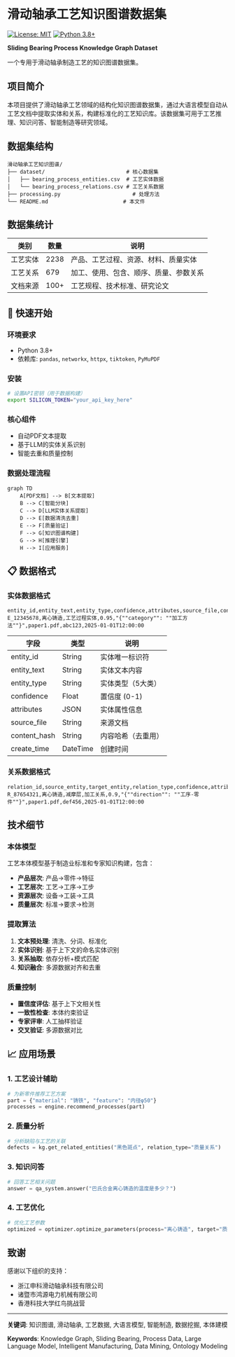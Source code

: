 # 滑动轴承工艺知识图谱数据集

[![License: MIT](https://img.shields.io/badge/License-MIT-yellow.svg)](https://opensource.org/licenses/MIT)
[![Python 3.8+](https://img.shields.io/badge/python-3.8+-blue.svg)](https://www.python.org/downloads/)


**Sliding Bearing Process Knowledge Graph Dataset**

一个专用于滑动轴承制造工艺的知识图谱数据集。

## 项目简介

本项目提供了滑动轴承工艺领域的结构化知识图谱数据集，通过大语言模型自动从工艺文档中提取实体和关系，构建标准化的工艺知识库。该数据集可用于工艺推理、知识问答、智能制造等研究领域。

## 数据集结构

```
滑动轴承工艺知识图谱/
├── dataset/                          # 核心数据集
│   ├── bearing_process_entities.csv  # 工艺实体数据
│   └── bearing_process_relations.csv # 工艺关系数据
├── processing.py                       # 处理方法
└── README.md                        # 本文件
```

## 数据集统计

| 类别 | 数量 | 说明 |
|------|------|------|
| 工艺实体 | 2238 | 产品、工艺过程、资源、材料、质量实体 |
| 工艺关系 | 679 | 加工、使用、包含、顺序、质量、参数关系 |
| 文档来源 | 100+ | 工艺规程、技术标准、研究论文 |

## 🚀 快速开始

### 环境要求

- Python 3.8+
- 依赖库: `pandas`, `networkx`, `httpx`, `tiktoken`, `PyMuPDF`

### 安装

```bash
# 设置API密钥（用于数据构建）
export SILICON_TOKEN="your_api_key_here"
```


### 核心组件
 - 自动PDF文本提取
 - 基于LLM的实体关系识别
 - 智能去重和质量控制


### 数据处理流程

```mermaid
graph TD
    A[PDF文档] --> B[文本提取]
    B --> C[智能分块]
    C --> D[LLM实体关系提取]
    D --> E[数据清洗去重]
    E --> F[质量验证]
    F --> G[知识图谱构建]
    G --> H[推理引擎]
    H --> I[应用服务]
```

## 📋 数据格式

### 实体数据格式

```csv
entity_id,entity_text,entity_type,confidence,attributes,source_file,content_hash,create_time
E_12345678,离心铸造,工艺过程实体,0.95,"{""category"": ""加工方法""}",paper1.pdf,abc123,2025-01-01T12:00:00
```

| 字段 | 类型 | 说明 |
|------|------|------|
| entity_id | String | 实体唯一标识符 |
| entity_text | String | 实体文本内容 |
| entity_type | String | 实体类型（5大类） |
| confidence | Float | 置信度 (0-1) |
| attributes | JSON | 实体属性信息 |
| source_file | String | 来源文档 |
| content_hash | String | 内容哈希（去重用） |
| create_time | DateTime | 创建时间 |

### 关系数据格式

```csv
relation_id,source_entity,target_entity,relation_type,confidence,attributes,source_file,content_hash,create_time
R_87654321,离心铸造,减摩层,加工关系,0.9,"{""direction"": ""工序-零件""}",paper1.pdf,def456,2025-01-01T12:00:00
```

## 技术细节

### 本体模型

工艺本体模型基于制造业标准和专家知识构建，包含：

- **产品层次**: 产品→零件→特征
- **工艺层次**: 工艺→工序→工步  
- **资源层次**: 设备→工装→工具
- **质量层次**: 标准→要求→检测

### 提取算法

1. **文本预处理**: 清洗、分词、标准化
2. **实体识别**: 基于上下文的命名实体识别
3. **关系抽取**: 依存分析+模式匹配
4. **知识融合**: 多源数据对齐和去重

### 质量控制

- **置信度评估**: 基于上下文相关性
- **一致性检查**: 本体约束验证
- **专家评审**: 人工抽样验证
- **交叉验证**: 多源数据对比

## 📈 应用场景

### 1. 工艺设计辅助
```python
# 为新零件推荐工艺方案
part = {"material": "铸铁", "feature": "内径φ50"}
processes = engine.recommend_processes(part)
```

### 2. 质量分析
```python
# 分析缺陷与工艺的关联
defects = kg.get_related_entities("黑色斑点", relation_type="质量关系")
```

### 3. 知识问答
```python
# 回答工艺相关问题
answer = qa_system.answer("巴氏合金离心铸造的温度是多少？")
```

### 4. 工艺优化
```python
# 优化工艺参数
optimized = optimizer.optimize_parameters(process="离心铸造", target="质量")
```

## 致谢

感谢以下组织的支持：

- 浙江申科滑动轴承科技有限公司
- 诸暨市鸿源电力机械有限公司
- 香港科技大学红鸟挑战营

---

**关键词**: 知识图谱, 滑动轴承, 工艺数据, 大语言模型, 智能制造, 数据挖掘, 本体建模

**Keywords**: Knowledge Graph, Sliding Bearing, Process Data, Large Language Model, Intelligent Manufacturing, Data Mining, Ontology Modeling
